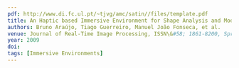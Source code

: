 ```yaml
---
pdf: http://www.di.fc.ul.pt/~tjvg/amc/satin//files/template.pdf
title: An Haptic based Immersive Environment for Shape Analysis and Modeling
authors: Bruno Araújo, Tiago Guerreiro, Manuel João Fonseca, et al.
venue: Journal of Real-Time Image Processing, ISSN\&#58; 1861-8200, Springer. Special Issue on Improving Display and Rendering Technology for Virtual Environments. Eds. João António Madeiras Pereira and Pedro Santos, October, 2009
year: 2009
doi: 
tags: [Immersive Environments]
---
```

